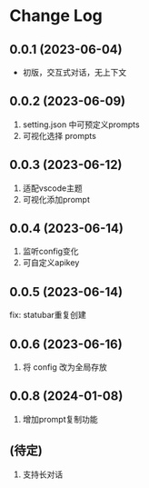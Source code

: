 # Change Log

## 0.0.1 (2023-06-04)

- 初版，交互式对话，无上下文

## 0.0.2 (2023-06-09)

1. setting.json 中可预定义prompts
2. 可视化选择 prompts

## 0.0.3 (2023-06-12)

1. 适配vscode主题
2. 可视化添加prompt

## 0.0.4 (2023-06-14)

1. 监听config变化
2. 可自定义apikey

## 0.0.5 (2023-06-14)

fix: statubar重复创建

## 0.0.6 (2023-06-16)

1. 将 config 改为全局存放

## 0.0.8 (2024-01-08)

1. 增加prompt复制功能

## (待定)

1. 支持长对话